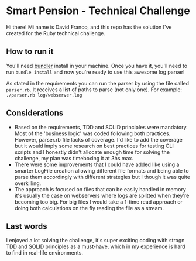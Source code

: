 # Smart Pension - Technical Challenge
Hi there! Mi name is David Franco, and this repo has the solution I've created for the Ruby technical challenge.

## How to run it
You'll need [bundler](https://bundler.io/) install in your machine. Once you have it, you'll need to run `bundle install` and now you're ready to use this awesome log parser!

As stated in the requirements you can run the parser by using the file called `parser.rb`. It receives a list of paths to parse (not only one). For example: `./parser.rb log/webserver.log`

## Considerations
* Based on the requirements, TDD and SOLID principles were mandatory. Most of the 'business logic' was coded following both practices. However, parser.rb file lacks of coverage. I'd like to add the coverage but it would imply some research on best practices for testing CLI scripts and I honestly didn't allocate enough time for solving the challenge, my plan was timeboxing it at 3hs max.
* There were some improvements that I could have added like using a smarter LogFile creation allowing different file formats and being able to parse them accordingly with different strategies but I though it was quite overkilling.
* The approach is focused on files that can be easily handled in memory it's usually the case on webservers where logs are splitted when they're becoming too big. For big files I would take a 1-time read approach or  doing both calculations on the fly reading the file as a stream.

## Last words
I enjoyed a lot solving the challenge, it's super exciting coding with strogn TDD and SOLID principles as a must-have, which in my experience is hard to find in real-life environments.


